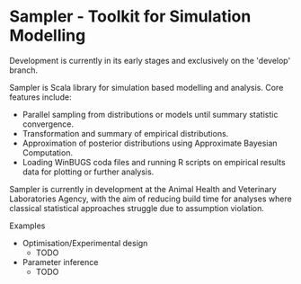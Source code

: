 Sampler - Toolkit for Simulation Modelling
==========================================

Development is currently in its early stages and exclusively on the 'develop' branch.

Sampler is Scala library for simulation based modelling and analysis.  Core features include:
* Parallel sampling from distributions or models until summary statistic convergence.
* Transformation and summary of empirical distributions.
* Approximation of posterior distributions using Approximate Bayesian Computation.
* Loading WinBUGS coda files and running R scripts on empirical results data for plotting or further analysis.

Sampler is currently in development at the Animal Health and Veterinary Laboratories Agency, with the aim of reducing build time for analyses where classical statistical approaches struggle due to assumption violation.

Examples
* Optimisation/Experimental design
	* TODO
* Parameter inference
	* TODO
